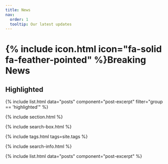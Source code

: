 ```yaml
---
title: News
nav:
  order: 1
  tooltip: Our latest updates
---
```


# {% include icon.html icon="fa-solid fa-feather-pointed" %}Breaking News

## Highlighted


{% include list.html data="posts" component="post-excerpt" filter="group == 'highlighted'" %}

{% include section.html %}

{% include search-box.html %}

{% include tags.html tags=site.tags %}

{% include search-info.html %}

{% include list.html data="posts" component="post-excerpt" %}
